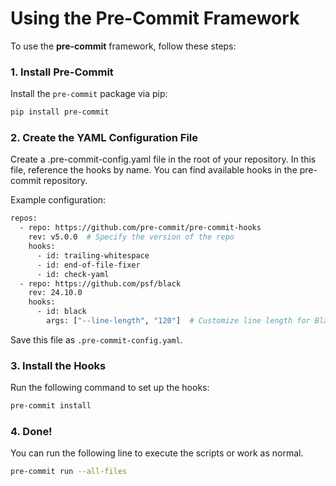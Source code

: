 # Using the Pre-Commit Framework

To use the **pre-commit** framework, follow these steps:

### 1. Install Pre-Commit
Install the `pre-commit` package via pip:
```bash
pip install pre-commit
```

### 2. Create the YAML Configuration File
Create a .pre-commit-config.yaml file in the root of your repository. In this file, reference the hooks by name. You can find available hooks in the pre-commit repository.

Example configuration:
```bash
repos:
  - repo: https://github.com/pre-commit/pre-commit-hooks
    rev: v5.0.0  # Specify the version of the repo
    hooks:
      - id: trailing-whitespace
      - id: end-of-file-fixer
      - id: check-yaml
  - repo: https://github.com/psf/black
    rev: 24.10.0
    hooks:
      - id: black
        args: ["--line-length", "120"]  # Customize line length for Black (default is 88)
```
Save this file as `.pre-commit-config.yaml`.

### 3. Install the Hooks

Run the following command to set up the hooks:
```bash
pre-commit install
```

### 4. Done!

You can run the following line to execute the scripts or work as normal.
```bash
pre-commit run --all-files
```
